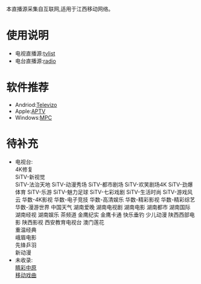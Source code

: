 本直播源采集自互联网,适用于江西移动网络。
# 使用说明
- 电视直播源:[tvlist](https://huangsuming.github.io/iptv/list/tvlist.txt)
- 电台直播源:[radio](https://huangsuming.github.io/iptv/list/radio.txt)

# 软件推荐
- Andriod:[Televizo](https://televizo.net/)
- Apple:[APTV](https://apps.apple.com/cn/app/id1630403500)
- Windows:[MPC](https://github.com/clsid2/mpc-hc/releases)

# 待补充
- 电视台:<br>
  4K修复<br>
  SiTV-新视觉<br>
  SiTV-法治天地
  SiTV-动漫秀场
  SiTV-都市剧场
  SiTV-欢笑剧场4K
  SiTV-劲爆体育
  SiTV-乐游
  SiTV-魅力足球
  SiTV-七彩戏剧
  SiTV-生活时尚
  SiTV-游戏风云
  华数-4K影视
  华数-电子竞技
  华数-高清娱乐
  华数-精彩影视
  华数-精彩综艺
  华数-漫游世界
  中国天气
  湖南爱晚
  湖南电视剧
  湖南电影
  湖南都市
  湖南国际
  湖南经视
  湖南娱乐
  茶频道
  金鹰纪实
  金鹰卡通
  快乐垂钓
  少儿动漫
  陕西西部电影
  陕西影视
  西安教育电视台
  澳门莲花<br>
  重温经典<br>
  峨眉电影<br>
  先锋乒羽<br>
  新动漫<br>
- 未收录:<br>
  [睛彩中原](http://live.dxhmt.cn:9080/19903718786/854deb36f8db4c9098cad18cc35bd632.m3u8)<br>
  [移动戏曲](http://live.dxhmt.cn:9080/19903718786/a9aab4c5eef74da18d684c75c6dd7e10.m3u8)<br>

